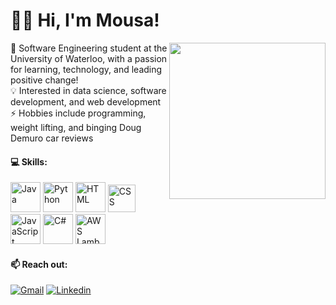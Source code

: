 # 🙋‍♂️ Hi, I'm Mousa!

<img align="right" src="https://media2.giphy.com/media/xVRRDVP6lqtNQJrzN7/giphy.gif" height="250"> 🏫 Software Engineering student at the University of Waterloo, with a passion for learning, technology, and leading positive change! 
<br />
💡 Interested in data science, software development, and web development
<br />
⚡ Hobbies include programming, weight lifting, and binging Doug Demuro car reviews

#### 💻 Skills:
<div align="left">
  <img title="Java" alt="Java" src="https://img.icons8.com/all/500/java-coffee-cup-logo.png" width="48">
  <img title="Python" alt="Python" src="https://upload.wikimedia.org/wikipedia/commons/thumb/d/d3/Python_icon_%28black_and_white%29.svg/1200px-Python_icon_%28black_and_white%29.svg.png" width="48">
  <img title="HTML" alt="HTML" src="https://www.w3.org/html/logo/downloads/HTML5_1Color_Black.png" width="48">
  <img title="CSS" alt="CSS" src="https://user-images.githubusercontent.com/66835262/88987203-3477f380-d2a3-11ea-9e51-6b7f1c00bdb8.png" width="44">
  <img title="JavaScript" alt="JavaScript" src="https://img.icons8.com/all/500/javascript-logo.png" width="48">
    <img title="C#" alt="C#" src="https://img.icons8.com/all/500/c-sharp-logo.png" width="48">
  <img title="AWS Lambda" alt="AWS Lambda" src="https://i.imgur.com/OJPCtm8.jpg" width="48">
</div>

#### 📫 Reach out:
[![Gmail](https://img.shields.io/badge/-MousaZourob@gmail.com-c14438?logo=Gmail&logoColor=white)](mailto:MousaZourob@gmail.com)
[![Linkedin](https://img.shields.io/badge/-Mousa_Zouorb-blue?logo=Linkedin&logoColor=white)](https://www.linkedin.com/in/mousazourob/) 
